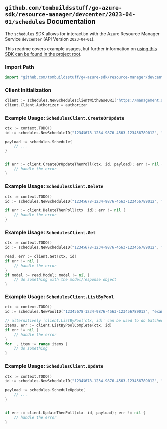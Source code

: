 
## `github.com/tombuildsstuff/go-azure-sdk/resource-manager/devcenter/2023-04-01/schedules` Documentation

The `schedules` SDK allows for interaction with the Azure Resource Manager Service `devcenter` (API Version `2023-04-01`).

This readme covers example usages, but further information on [using this SDK can be found in the project root](https://github.com/tombuildsstuff/go-azure-sdk/tree/main/docs).

### Import Path

```go
import "github.com/tombuildsstuff/go-azure-sdk/resource-manager/devcenter/2023-04-01/schedules"
```


### Client Initialization

```go
client := schedules.NewSchedulesClientWithBaseURI("https://management.azure.com")
client.Client.Authorizer = authorizer
```


### Example Usage: `SchedulesClient.CreateOrUpdate`

```go
ctx := context.TODO()
id := schedules.NewScheduleID("12345678-1234-9876-4563-123456789012", "example-resource-group", "projectValue", "poolValue", "scheduleValue")

payload := schedules.Schedule{
	// ...
}


if err := client.CreateOrUpdateThenPoll(ctx, id, payload); err != nil {
	// handle the error
}
```


### Example Usage: `SchedulesClient.Delete`

```go
ctx := context.TODO()
id := schedules.NewScheduleID("12345678-1234-9876-4563-123456789012", "example-resource-group", "projectValue", "poolValue", "scheduleValue")

if err := client.DeleteThenPoll(ctx, id); err != nil {
	// handle the error
}
```


### Example Usage: `SchedulesClient.Get`

```go
ctx := context.TODO()
id := schedules.NewScheduleID("12345678-1234-9876-4563-123456789012", "example-resource-group", "projectValue", "poolValue", "scheduleValue")

read, err := client.Get(ctx, id)
if err != nil {
	// handle the error
}
if model := read.Model; model != nil {
	// do something with the model/response object
}
```


### Example Usage: `SchedulesClient.ListByPool`

```go
ctx := context.TODO()
id := schedules.NewPoolID("12345678-1234-9876-4563-123456789012", "example-resource-group", "projectValue", "poolValue")

// alternatively `client.ListByPool(ctx, id)` can be used to do batched pagination
items, err := client.ListByPoolComplete(ctx, id)
if err != nil {
	// handle the error
}
for _, item := range items {
	// do something
}
```


### Example Usage: `SchedulesClient.Update`

```go
ctx := context.TODO()
id := schedules.NewScheduleID("12345678-1234-9876-4563-123456789012", "example-resource-group", "projectValue", "poolValue", "scheduleValue")

payload := schedules.ScheduleUpdate{
	// ...
}


if err := client.UpdateThenPoll(ctx, id, payload); err != nil {
	// handle the error
}
```
